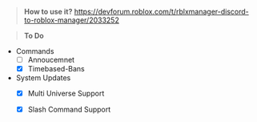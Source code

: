 > **How to use it?**
https://devforum.roblox.com/t/rblxmanager-discord-to-roblox-manager/2033252

> **To Do**

 * Commands
   - [ ] Annoucemnet
   - [X] Timebased-Bans
 * System Updates
   - [X] Multi Universe Support
   - [X] Slash Command Support


 